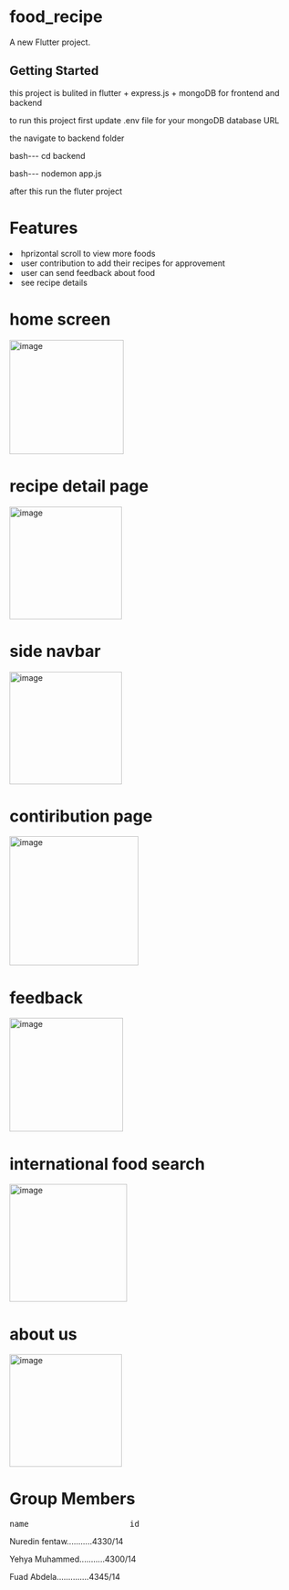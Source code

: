 # food_recipe

A new Flutter project.

## Getting Started

<p>this project is bulited in flutter + express.js + mongoDB for frontend and backend </p>
<p>to run this project first update .env file for your mongoDB database URL</p>
<p>the navigate to backend folder</p>
<p>bash--- cd backend</p>
<p>bash--- nodemon app.js</p>
<P>after this run the fluter project </P>

<h1>Features</h1>
<li>hprizontal scroll to view more foods</li>
<li>user contribution to add their recipes for approvement</li>
<li>user can send feedback about food</li>
<li>see recipe details</li>

<h1>home screen</h1>


<img width="200" alt="image" src="https://github.com/user-attachments/assets/c5a43c6f-b6ef-48f1-b3ee-741383c00a8b" />

<h1>recipe detail page</h1>
<img width="197" alt="image" src="https://github.com/user-attachments/assets/df040dd0-83cb-4fdd-9399-44a607961399" />

<h1>side navbar</h1>
<img width="197" alt="image" src="https://github.com/user-attachments/assets/e85bcc76-da4d-4e4e-a506-4f62c55de573" />
<h1>contiribution page</h1>
<img width="226" alt="image" src="https://github.com/user-attachments/assets/7545ec30-1416-45d5-90cb-033122ae8d8a" />
<h1>feedback</h1>
<img width="199" alt="image" src="https://github.com/user-attachments/assets/f5372fce-8b6d-40db-9c93-093027b0cb26" />
<h1>international food search</h1>
<img width="206" alt="image" src="https://github.com/user-attachments/assets/03d1395a-524f-4ac3-8d94-29326d04996c" />
<h1>about us</h1>
<img width="197" alt="image" src="https://github.com/user-attachments/assets/bd1ab2cf-004f-4e56-8c64-30baee2bf111" />

<h1>Group Members</h1>
<pre>name                     id</pre>
<p>Nuredin fentaw...........4330/14</p>
<p>Yehya Muhammed...........4300/14</p>
<p>Fuad Abdela..............4345/14</p>









